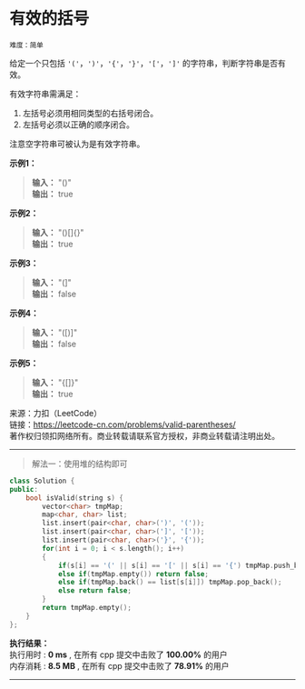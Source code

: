 # 有效的括号 #  
`难度：简单` 
 
给定一个只包括 `'('`，`')'`，`'{'`，`'}'`，`'['`，`']'` 的字符串，判断字符串是否有效。

有效字符串需满足：  
1. 左括号必须用相同类型的右括号闭合。
2. 左括号必须以正确的顺序闭合。  

注意空字符串可被认为是有效字符串。

**示例1：**  
>**输入：** "()"  
>**输出：** true   

**示例2：**  
>**输入：** "()[]{}"  
>**输出：** true  

**示例3：**  
>**输入：** "(]"   
>**输出：** false    

**示例4：**  
>**输入：** "([)]"  
>**输出：** false   

**示例5：**  
>**输入：** "{[]}"  
>**输出：** true    

来源：力扣（LeetCode）  
链接：https://leetcode-cn.com/problems/valid-parentheses/  
著作权归领扣网络所有。商业转载请联系官方授权，非商业转载请注明出处。  

---
>解法一：使用堆的结构即可  

```C++
class Solution {
public:
    bool isValid(string s) {
        vector<char> tmpMap;
        map<char, char> list;
        list.insert(pair<char, char>(')', '('));
        list.insert(pair<char, char>(']', '['));
        list.insert(pair<char, char>('}', '{'));
        for(int i = 0; i < s.length(); i++)
        {
            if(s[i] == '(' || s[i] == '[' || s[i] == '{') tmpMap.push_back(s[i]);
            else if(tmpMap.empty()) return false;
            else if(tmpMap.back() == list[s[i]]) tmpMap.pop_back();
            else return false;
        }
        return tmpMap.empty();
    }
};
```  

**执行结果：**  
执行用时 : **0 ms** , 在所有 cpp 提交中击败了 **100.00%** 的用户  
内存消耗 : **8.5 MB** , 在所有 cpp 提交中击败了 **78.91%** 的用户  

---  
